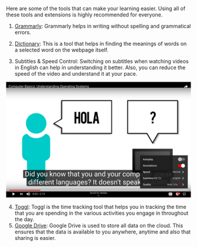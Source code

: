 Here are some of the tools that can make your learning easier. Using all of these tools and extensions is highly recommended for everyone.


1. [Grammarly](https://chrome.google.com/webstore/detail/grammarly-for-chrome/kbfnbcaeplbcioakkpcpgfkobkghlhen?hl=en): Grammarly helps in writing without spelling and grammatical errors.

2. [Dictionary](https://chrome.google.com/webstore/detail/google-dictionary-by-goog/mgijmajocgfcbeboacabfgobmjgjcoja?hl=en): This is a tool that helps in finding the meanings of words on a selected word on the webpage itself. 

3. Subtitles & Speed Control: Switching on subtitles when watching videos in English can help in understanding it better. Also, you can reduce the speed of the video and understand it at your pace.

![Subtitles and Speed](assets/subtitles.png)

4. [Toggl](https://toggl.com/): Toggl is the time tracking tool that helps you in tracking the time that you are spending in the various activities you engage in throughout the day.
5. [Google Drive](https://www.google.com/drive/): Google Drive is used to store all data on the cloud. This ensures that the data is available to you anywhere, anytime and also that sharing is easier.

